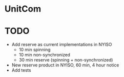 # UnitCom

# TODO
- Add reserve as current implementations in NYISO
    - 10 min spinning 
    - 10 min non-synchronized 
    - 30 min reserve (spinning + non-synchronized)
- New reserve product in NYISO, 60 min, 4 hour notice
- Add tests